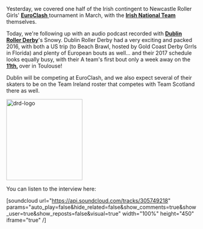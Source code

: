 <html><body><p>Yesterday, we covered one half of the Irish contingent to Newcastle Roller Girls' <a href="https://www.facebook.com/events/365884340424845/"><strong>EuroClash</strong> </a>tournament in March, with the <strong><a href="https://scottishrollerderbyblog.com/2017/02/02/euroclash-interviews-team-ireland-roller-derby/">Irish National Team</a></strong> themselves.

Today, we're following up with an audio podcast recorded with <strong><a href="http://www.dublinrollerderby.com/">Dublin Roller Derby</a></strong>'s Snowy. Dublin Roller Derby had a very exciting and packed 2016, with both a US trip (to Beach Brawl, hosted by Gold Coast Derby Grrls in Florida) and plenty of European bouts as well... and their 2017 schedule looks equally busy, with their A team's first bout only a week away on the <strong><a href="https://www.facebook.com/events/1743272762668788/">11th</a>, </strong>over in Toulouse!

Dublin will be competing at EuroClash, and we also expect several of their skaters to be on the Team Ireland roster that competes with Team Scotland there as well.

<img class=" size-full wp-image-13744 aligncenter" src="/2017/01/drd-logo.png" alt="drd-logo" width="200" height="213">

You can listen to the interview here:

[soundcloud url="https://api.soundcloud.com/tracks/305749218" params="auto_play=false&amp;hide_related=false&amp;show_comments=true&amp;show_user=true&amp;show_reposts=false&amp;visual=true" width="100%" height="450" iframe="true" /]</p></body></html>
